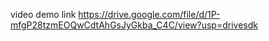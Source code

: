 video demo link
https://drive.google.com/file/d/1P-mfgP28tzmEOQwCdtAhGsJyGkba_C4C/view?usp=drivesdk
